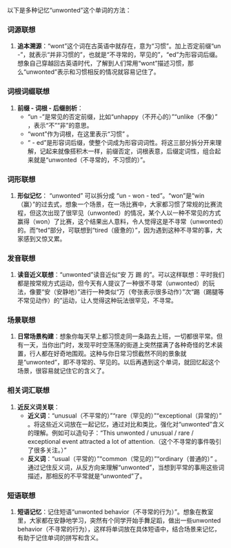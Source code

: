 以下是多种记忆“unwonted”这个单词的方法：

### 词源联想
1. **追本溯源**：“wont”这个词在古英语中就存在，意为“习惯”。加上否定前缀“un -”，就表示“并非习惯的”，也就是“不寻常的，罕见的”，“ed”为形容词后缀。想象自己穿越回古英语时代，了解到人们常用“wont”描述习惯，那么“unwonted”表示和习惯相反的情况就容易记住了。 

### 词根词缀联想
1. **前缀 - 词根 - 后缀剖析**：
    - “un -”是常见的否定前缀，比如“unhappy（不开心的）”“unlike（不像）” ，表示“不”“非”的意思。
    - “wont”作为词根，在这里表示“习惯” 。
    - “ - ed”是形容词后缀，使整个词成为形容词词性。将这三部分拆分开来理解，记起来就像搭积木一样，前缀否定，词根表意，后缀定词性，组合起来就是“unwonted（不寻常的，不习惯的）”。

### 词形联想
1. **形似记忆**： “unwonted” 可以拆分成 “un - won - ted”。“won”是“win（赢）”的过去式，想象一个场景，在一场比赛中，大家都习惯了常规的比赛流程，但这次出现了很罕见（unwonted）的情况，某个人以一种不常见的方式赢得（won）了比赛，这个结果出人意料，令人觉得这是不寻常（unwonted）的。而“ted”部分，可联想到“tired（疲惫的）”，因为遇到这种不寻常的事，大家感到又惊又累。

### 发音联想
1. **读音近义联想**：“unwonted”读音近似“安 万 踢 的”。可以这样联想：平时我们都是按常规方式运动，但今天有人提议了一种很不寻常（unwonted）的玩法，像要“安（安静地）”进行一种类似“万（夸张表示很多动作）”次“踢（踢腿等不常见动作）的”运动，让人觉得这种玩法很罕见，不寻常。

### 场景联想
1. **日常场景构建**：想象你每天早上都习惯走同一条路去上班，一切都很平常。但有一天，当你出门时，发现平时空荡荡的街道上突然摆满了各种奇怪的艺术装置，行人都在好奇地围观。这种与你日常习惯截然不同的景象就是“unwonted”，即不寻常的、罕见的。以后再遇到这个单词，就回忆起这个场景，很容易就记住它的含义了。 

### 相关词汇联想
1. **近反义词关联**：
    - **近义词**：“unusual（不平常的）”“rare（罕见的）”“exceptional（异常的）” 。将这些近义词放在一起记忆，通过对比和类比，强化对“unwonted”含义的理解。例如可以造句子：“This unwonted / unusual / rare / exceptional event attracted a lot of attention.（这个不寻常的事件吸引了很多关注。）”
    - **反义词**：“usual（平常的）”“common（常见的）”“ordinary（普通的）” 。通过记住反义词，从反方向来理解“unwonted”，当想到平常的事用这些词描述，那相反的不平常就是“unwonted”了。 

### 短语联想
1. **短语记忆**：记住短语“unwonted behavior（不寻常的行为）”。想象在教室里，大家都在安静地学习，突然有个同学开始手舞足蹈，做出一些unwonted behavior（不寻常的行为），这样将单词放在具体短语中，结合场景来记忆，有助于记住单词的拼写和含义。 